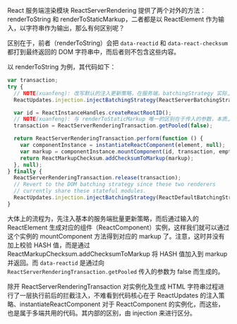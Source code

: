 React 服务端渲染模块 ReactServerRendering 提供了两个对外的方法：renderToString 和 renderToStaticMarkup，二者都是以 ReactElement 作为输入，以字符串作为输出，那么有何区别呢？

区别在于，前者（renderToString）会把 `data-reactid` 和 `data-react-checksum` 都打到最终返回的 DOM 字符串中，而后者则不包含这些内容。

以 renderToString 为例，其代码如下：

```javascript
var transaction;
try {
  // NOTE(xuanfeng): 改写默认的注入更新策略，在服务端，batchingStrategy 实际上啥也不干。isBatchingUpdates: false,  batchedUpdates: () => {}
  ReactUpdates.injection.injectBatchingStrategy(ReactServerBatchingStrategy);

  var id = ReactInstanceHandles.createReactRootID();
  // NOTE(xuanfeng): 与 renderToStaticMarkup 唯一的区别在于传入的参数，本质上是向 ReactServerRenderingTransaction 传入参数
  transaction = ReactServerRenderingTransaction.getPooled(false);

  return ReactServerRenderingTransaction.perform(function () {
    var componentInstance = instantiateReactComponent(element, null);
    var markup = componentInstance.mountComponent(id, transaction, emptyObject);
    return ReactMarkupChecksum.addChecksumToMarkup(markup);
  }, null);
} finally {
  ReactServerRenderingTransaction.release(transaction);
  // Revert to the DOM batching strategy since these two renderers
  // currently share these stateful modules.
  ReactUpdates.injection.injectBatchingStrategy(ReactDefaultBatchingStrategy);
}
```

大体上的流程为，先注入基本的服务端批量更新策略，而后通过输入的 ReactElement 生成对应的组件（ReactComponent）实例，这样我们就可以通过这个实例的 mountComponent 方法得到对应的 markup 了。注意，这时并没有加上校验 HASH 值，而是通过 ReactMarkupChecksum.addChecksumToMarkup 将 HASH 值加入到 markup 并返回。而 `data-reactid` 是通过向 `ReactServerRenderingTransaction.getPooled` 传入的参数为 false 而生成的。

除开 ReactServerRenderingTransaction 对实例化及生成 HTML 字符串过程进行了一层执行前后的拦截注入，不难看到代码核心在于 ReactUpdates 的注入策略、instantiateReactComponent 对于 ReactComponent 的实例化，而这些，也是属于多端共用的代码。其内部的区别，由 injection 来进行区分。


